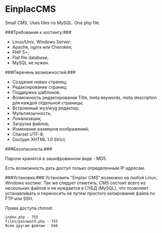 EinplacCMS
==========

Small CMS, Uses files no MySQL. One php file.


###Требования к хостингу:###

* Linux/Unix, Windows Server;
* Apache, nginx или Cherokee;
* PHP 5+;
* Flat file database;
* MySQL не нужен.

###Перечень возможностей:###

* Создание новых страниц;
* Редактирование страниц;
* Поддержка шаблонов;
* Возможность редактирования Title, meta keywords, meta description для каждой отдельной страницы;
* Встроенный wysiwyg редактор;
* Мультиязычность;
* Локализации;
* Загрузка файлов;
* Изменение размеров изображений;
* Charset UTF-8;
* Doctype XHTML 1.0 Strict.

###Безопасность:###

Пароли хранятся в зашифрованном виде - MD5.

Есть возможность дать доступ только определенным IP адресам.

###Установка:###
Установить "Einplac CMS" возможно на любой Linux, Windows хостинг. Так же следует отметить, CMS состоит всего из нескольких файлов и не нуждается в СУБД (MySQL), что позволяет устанавливать и переносить ее путем простого копирования файла по FTP или SSH.

Права доступа chmod:

	index.php - 755
	files/password.php - 755
	Всем другим файлам - 666
    
